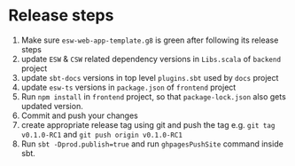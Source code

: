 
# Release steps

1. Make sure `esw-web-app-template.g8` is green after following its release steps
2. update `ESW` & `CSW` related dependency versions in `Libs.scala` of `backend` project 
3. update `sbt-docs` versions in top level `plugins.sbt` used by `docs` project
4. update `esw-ts` versions in `package.json` of `frontend` project
5. Run `npm install` in `frontend` project, so that `package-lock.json` also gets updated version.
6. Commit and push your changes
7. create appropriate release tag using git and push the tag e.g. `git tag v0.1.0-RC1` and `git push origin v0.1.0-RC1`
8. Run `sbt -Dprod.publish=true` and run `ghpagesPushSite` command inside sbt.
